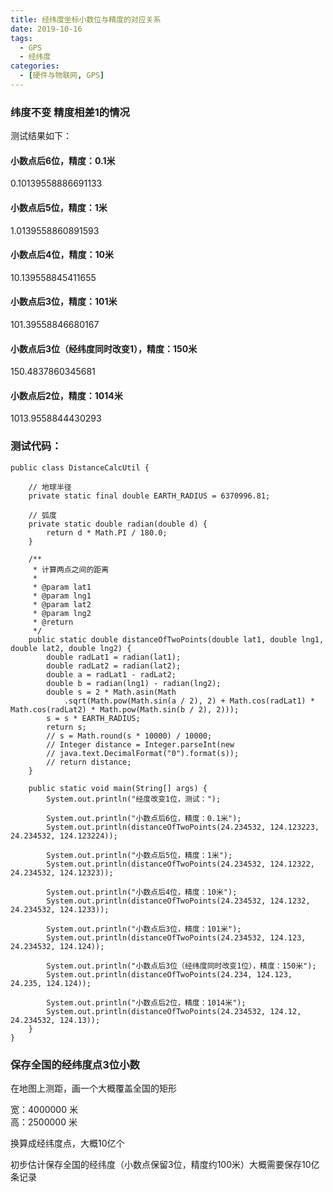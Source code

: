 ```yaml
---
title: 经纬度坐标小数位与精度的对应关系
date: 2019-10-16
tags: 
  - GPS
  - 经纬度
categories:
  - [硬件与物联网, GPS]
---
```



### 纬度不变 精度相差1的情况
测试结果如下：

#### 小数点后6位，精度：0.1米
0.10139558886691133

#### 小数点后5位，精度：1米
1.0139558860891593

#### 小数点后4位，精度：10米
10.139558845411655

#### 小数点后3位，精度：101米
101.39558846680167

#### 小数点后3位（经纬度同时改变1），精度：150米
150.4837860345681

#### 小数点后2位，精度：1014米
1013.9558844430293


### 测试代码：
```
public class DistanceCalcUtil {

    // 地球半径
    private static final double EARTH_RADIUS = 6370996.81;

    // 弧度
    private static double radian(double d) {
        return d * Math.PI / 180.0;
    }

    /**
     * 计算两点之间的距离
     * 
     * @param lat1
     * @param lng1
     * @param lat2
     * @param lng2
     * @return
     */
    public static double distanceOfTwoPoints(double lat1, double lng1, double lat2, double lng2) {
        double radLat1 = radian(lat1);
        double radLat2 = radian(lat2);
        double a = radLat1 - radLat2;
        double b = radian(lng1) - radian(lng2);
        double s = 2 * Math.asin(Math
            .sqrt(Math.pow(Math.sin(a / 2), 2) + Math.cos(radLat1) * Math.cos(radLat2) * Math.pow(Math.sin(b / 2), 2)));
        s = s * EARTH_RADIUS;
        return s;
        // s = Math.round(s * 10000) / 10000;
        // Integer distance = Integer.parseInt(new
        // java.text.DecimalFormat("0").format(s));
        // return distance;
    }

    public static void main(String[] args) {
        System.out.println("经度改变1位，测试：");

        System.out.println("小数点后6位，精度：0.1米");
        System.out.println(distanceOfTwoPoints(24.234532, 124.123223, 24.234532, 124.123224));

        System.out.println("小数点后5位，精度：1米");
        System.out.println(distanceOfTwoPoints(24.234532, 124.12322, 24.234532, 124.12323));

        System.out.println("小数点后4位，精度：10米");
        System.out.println(distanceOfTwoPoints(24.234532, 124.1232, 24.234532, 124.1233));

        System.out.println("小数点后3位，精度：101米");
        System.out.println(distanceOfTwoPoints(24.234532, 124.123, 24.234532, 124.124));

        System.out.println("小数点后3位（经纬度同时改变1位），精度：150米");
        System.out.println(distanceOfTwoPoints(24.234, 124.123, 24.235, 124.124));

        System.out.println("小数点后2位，精度：1014米");
        System.out.println(distanceOfTwoPoints(24.234532, 124.12, 24.234532, 124.13));
    }
}
```


### 保存全国的经纬度点3位小数

在地图上测距，画一个大概覆盖全国的矩形

宽：4000000 米  
高：2500000 米

换算成经纬度点，大概10亿个

初步估计保存全国的经纬度（小数点保留3位，精度约100米）大概需要保存10亿条记录

